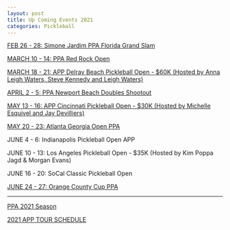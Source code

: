 ```yaml
---
layout: post
title: Up Coming Events 2021
categories: Pickleball
---
```


[FEB 26 - 28: Simone Jardim PPA Florida Grand Slam](https://www.pickleballtournaments.com/tournamentinfo.pl?tid=4649)

[MARCH 10 - 14: PPA Red Rock Open](https://www.pickleballtournaments.com/tournamentinfo.pl?tid=4584)

[MARCH 18 - 21: APP Delray Beach Pickleball Open - $60K (Hosted by Anna Leigh Waters, Steve Kennedy and Leigh Waters)](https://www.pickleballtournaments.com/tournamentinfo.pl?tid=4651)

[APRIL 2 - 5: PPA Newport Beach Doubles Shootout](https://www.pickleballtournaments.com/tournamentinfo.pl?tid=4593)

[MAY 13 - 16: APP Cincinnati Pickleball Open - $30K (Hosted by Michelle Esquivel and Jay Devilliers)](https://www.pickleballtournaments.com/tournamentinfo.pl?tid=4776)

[MAY 20 - 23: Atlanta Georgia Open PPA](https://www.pickleballtournaments.com/tournamentinfo.pl?tid=3361)

JUNE 4 - 6: Indianapolis Pickleball Open APP

JUNE 10 - 13: Los Angeles Pickleball Open - $35K (Hosted by Kim Poppa Jagd & Morgan Evans)

JUNE 16 - 20: SoCal Classic Pickleball Open

[JUNE 24 - 27: Orange County Cup PPA](https://www.pickleballtournaments.com/tournamentinfo.pl?tid=4566)



---

[PPA 2021 Season](https://www.ppatour.com/2021-season/)

[2021 APP TOUR SCHEDULE](https://apptour.org/tournaments/)



